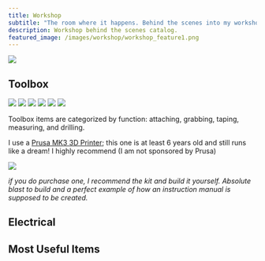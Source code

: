```yaml
---
title: Workshop
subtitle: "The room where it happens. Behind the scenes into my workshop, my favorite tools, and must have items for robot prototyping. "
description: Workshop behind the scenes catalog. 
featured_image: /images/workshop/workshop_feature1.png
---
```


![](/images/workshop/workshop_feature1.png)

## Toolbox

<div class="gallery" data-columns="3">
  <img src="/images/workshop/workshop_chest1.PNG">
	<img src="/images/workshop/workshop_attaching.PNG">
	<img src="/images/workshop/workshop_grabbing.PNG">
	<img src="/images/workshop/workshop_taping.PNG">
	<img src="/images/workshop/workshop_measuring.PNG">
	<img src="/images/workshop/workshop_drills.PNG">
</div>

Toolbox items are categorized by function: attaching, grabbing, taping, measuring, and drilling. 

I use a [Prusa MK3 3D Printer](https://www.prusa3d.com/product/original-prusa-i3-mk3s-kit-3/); this one is at least 6 years old and still runs like a dream! I highly recommend (I am not sponsored by Prusa)

![](/images/workshop/3Dprinter.png)

*if you do purchase one, I recommend the kit and build it yourself. Absolute blast to build and a perfect example of how an instruction manual is supposed to be created.*

## Electrical


## Most Useful Items



